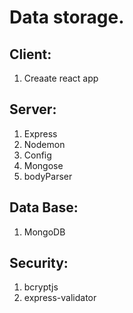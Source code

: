 # Data storage.

## Client:

1. Creaate react app

## Server:

1. Express
2. Nodemon
3. Config
4. Mongose
5. bodyParser

## Data Base:

1. MongoDB

## Security:

1. bcryptjs
2. express-validator